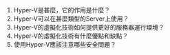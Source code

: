 1. Hyper-V是甚麼，它的作用是什麼？
2. Hyper-V可以在甚麼類型的Server上使用？
3. Hyper-V的虛擬化技術如何提供更好的服務器運行環境？
4. Hyper-V的虛擬化技術有什麼優點和缺點？
5. 使用Hyper-V應該注意哪些安全問題？
